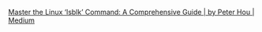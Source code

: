 
[Master the Linux ‘lsblk’ Command: A Comprehensive Guide | by Peter Hou | Medium](https://hopeness.medium.com/master-the-linux-lsblk-command-a-comprehensive-guide-9640598d373d#:~:text=When%20and%20why%20to%20use,device%20or%20debug%20storage%20issues.)
